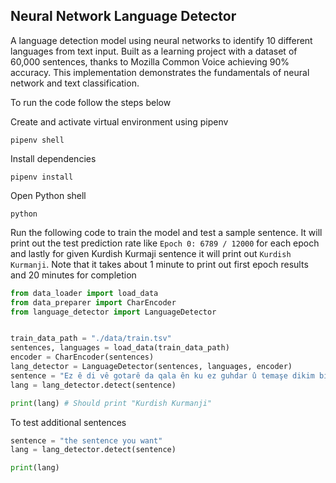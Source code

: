 ## Neural Network Language Detector

A language detection model using neural networks to identify 10 different languages from text input. Built as a learning project with a dataset of 60,000 sentences, thanks to Mozilla Common Voice achieving 90% accuracy. This implementation demonstrates the fundamentals of neural network and text classification.

To run the code follow the steps below

Create and activate virtual environment using pipenv
```
pipenv shell 
```

Install dependencies
```
pipenv install
```

Open Python shell

```
python
```

Run the following code to train the model and test a sample sentence. It will print out the test prediction rate like `Epoch 0: 6789 / 12000` for each epoch and lastly for given Kurdish Kurmaji sentence it will print out `Kurdish Kurmanji`. Note that it takes about 1 minute to print out first epoch results and 20 minutes for completion

```py
from data_loader import load_data
from data_preparer import CharEncoder
from language_detector import LanguageDetector


train_data_path = "./data/train.tsv"
sentences, languages = load_data(train_data_path)
encoder = CharEncoder(sentences)
lang_detector = LanguageDetector(sentences, languages, encoder)
sentence = "Ez ê di vê gotarê da qala ên ku ez guhdar û temaşe dikim bikim."
lang = lang_detector.detect(sentence)

print(lang) # Should print "Kurdish Kurmanji"

```

To test additional sentences

```py
sentence = "the sentence you want"
lang = lang_detector.detect(sentence)

print(lang)
```
